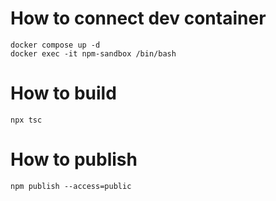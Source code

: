 # How to connect dev container

```
docker compose up -d
docker exec -it npm-sandbox /bin/bash
```

# How to build

```
npx tsc
```

# How to publish

```
npm publish --access=public
```